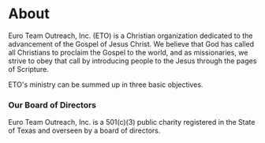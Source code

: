 # About

Euro Team Outreach, Inc. (ETO) is a Christian organization dedicated to the advancement of the Gospel of Jesus Christ. We believe that God has called all Christians to proclaim the Gospel to the world, and as missionaries, we strive to obey that call by introducing people to the Jesus through the pages of Scripture.

ETO's ministry can be summed up in three basic objectives.

### Our Board of Directors

Euro Team Outreach, Inc. is a 501(c)(3) public charity registered in the State of Texas and overseen by a board of directors.
